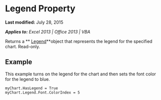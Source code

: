 
# Legend Property

 **Last modified:** July 28, 2015

 _**Applies to:** Excel 2013 | Office 2013 | VBA_

Returns a  ** [Legend](ed529b98-ad11-94b9-68d9-01e325cca58f.md)**object that represents the legend for the specified chart. Read-only.


## Example

This example turns on the legend for the chart and then sets the font color for the legend to blue.


```
myChart.HasLegend = True 
myChart.Legend.Font.ColorIndex = 5
```


